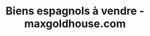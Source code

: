 ---
oldtitle: Villamartin Propriété a vendre, Playa Flamenca, Cabo Roig, Guardamar del Segura, Ciudad Quesada Costa Blanca Spain
title: Biens espagnols à vendre - maxgoldhouse.com
---